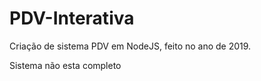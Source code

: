 # PDV-Interativa
Criação de sistema PDV em NodeJS, feito no ano de 2019.

Sistema não esta completo
